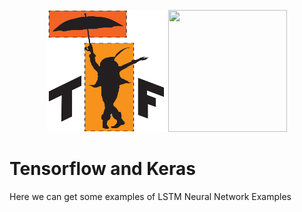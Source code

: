 <p align="center">
  <img src="https://github.com/tensorflow/models/blob/master/research/object_detection/g3doc/img/tf-od-api-logo.png" width=190 height=195>
  <img src="https://avatars2.githubusercontent.com/u/34455048?s=200&v=4" width=190 height=195>
</p>

# Tensorflow and Keras

Here we can get some examples of LSTM Neural Network Examples
